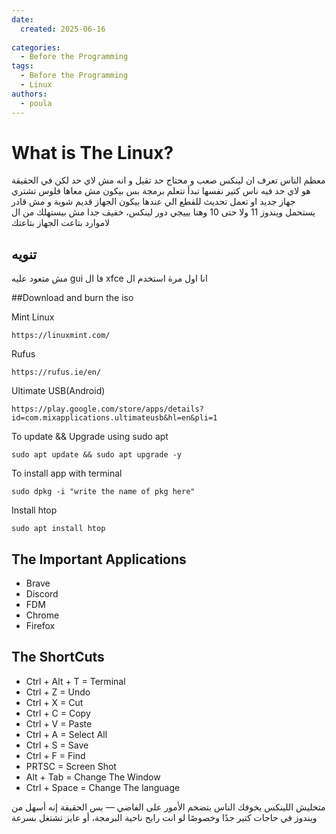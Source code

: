 ```yaml
---
date:
  created: 2025-06-16
  
categories:
  - Before the Programming  
tags:
  - Before the Programming
  - Linux
authors:
  - poula      
---
```

# What is The Linux?



<!-- more -->


معظم الناس تعرف ان لينكس صعب و محتاج حد تقيل و انه مش لاي حد لكن في الحقيقة هو لاي حد فيه ناس كتير نفسها تبدأ تتعلم برمجة بس بيكون مش معاها فلوس تشتري جهاز جديد او تعمل تحديث للقطع الي عندها بيكون الجهاز قديم شوية و مش قادر يستحمل ويندوز 11 ولا حتى 10 وهنا بييجي دور لينكس، خفيف جدا مش بيستهلك من ال لاموارد بتاعت الجهاز بتاعتك


## تنويه 
مش متعود عليه gui فا ال xfce انا اول مرة استخدم ال 

##Download and burn the iso

Mint Linux
```
https://linuxmint.com/
```

Rufus
```
https://rufus.ie/en/
```
Ultimate USB(Android)
```
https://play.google.com/store/apps/details?id=com.mixapplications.ultimateusb&hl=en&pli=1
```

To update && Upgrade using sudo apt
```
sudo apt update && sudo apt upgrade -y
```
To install app with terminal
```
sudo dpkg -i "write the name of pkg here"
```

Install htop
```
sudo apt install htop
```

## The Important Applications
- Brave
- Discord
- FDM
- Chrome
- Firefox

## The ShortCuts
- Ctrl + Alt + T = Terminal
- Ctrl + Z = Undo
- Ctrl + X = Cut
- Ctrl + C = Copy
- Ctrl + V = Paste
- Ctrl + A = Select All
- Ctrl + S = Save
- Ctrl + F = Find
- PRTSC = Screen Shot
- Alt + Tab = Change The Window
- Ctrl + Space = Change The language

متخليش اللينكس يخوفك الناس بتضخم الأمور على الفاضي — بس الحقيقة إنه أسهل من ويندوز في حاجات كتير جدًا وخصوصًا لو انت رايح ناحية البرمجة، أو عايز تشتغل بسرعة
